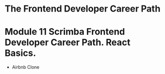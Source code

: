 # The Frontend Developer Career Path

# Module 11 Scrimba Frontend Developer Career Path. React Basics.

- Airbnb Clone
